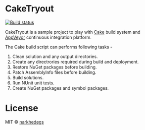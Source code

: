 # CakeTryout

[![Build status](https://ci.appveyor.com/api/projects/status/qratu1xeqk0wqqvv?svg=true)](https://ci.appveyor.com/project/narkhedegs/caketryout)

CakeTryout is a sample project to play with [Cake](https://github.com/cake-build/cake) build system and [AppVeyor](http://www.appveyor.com/) continuous integration platform.

The Cake build script can performs following tasks - 
 1. Clean solution and any output directories.
 2. Create any directrories required during build and deployment.
 3. Restore NuGet packages before building.
 4. Patch AssemblyInfo files before building.
 5. Build solutions.
 6. Run NUnit unit tests.
 7. Create NuGet packages and symbol packages.

# License

MIT © [narkhedegs](https://github.com/narkhedegs)